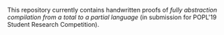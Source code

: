 This repository currently contains handwritten proofs of *fully abstraction compilation from a total to a partial language* (in submission for POPL'19 Student Research Competition).
